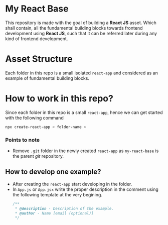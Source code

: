 # My React Base
This repository is made with the goal of building a <b>React JS</b> asset. Which shall contain, all the fundamental building blocks towards frontend development using <b>React JS</b>, such that it can be referred later during any kind of frontend development.

# Asset Structure
Each folder in this repo is a small isolated `react-app` and considered as an example of fundamental building blocks.

# How to work in this repo?
Since each folder in this repo is a small `react-app`, hence we can get started with the following command
```bash
npx create-react-app < folder-name >
```
### Points to note
- Remove `.git` folder in the newly created `react-app` as `my-react-base` is the parent <i>git</i> repository.

## How to develop one example?
- After creating the `react-app` start developing in the folder.
- In `App.js` or `App.jsx` write the proper description in the comment using the following template at the very begining. 
    ```jsx
    /**
     * @description - Description of the example.
     * @author - Name [email (optional)]
     */
    ```